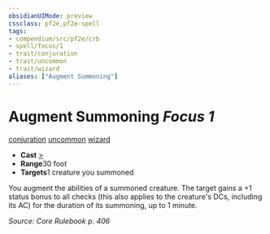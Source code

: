 ```yaml
---
obsidianUIMode: preview
cssclass: pf2e,pf2e-spell
tags:
- compendium/src/pf2e/crb
- spell/focus/1
- trait/conjuration
- trait/uncommon
- trait/wizard
aliases: ["Augment Summoning"]
---
```

# Augment Summoning *Focus 1*   
[conjuration](../../Rules/traits/conjuration.md)  [uncommon](../../Rules/traits/uncommon.md)  [wizard](../../Rules/traits/wizard.md)  

- **Cast** [>](../../Rules/core-rulebook/chapter-9-playing-the-game.md#Actions "Single Action") 
- **Range**30 foot
- **Targets**1 creature you summoned

You augment the abilities of a summoned creature. The target gains a +1 status bonus to all checks (this also applies to the creature's DCs, including its AC) for the duration of its summoning, up to 1 minute.

*Source: Core Rulebook p. 406*